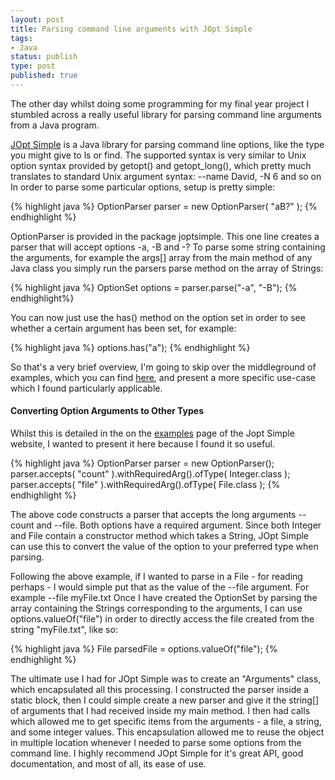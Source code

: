 ```yaml
--- 
layout: post
title: Parsing command line arguments with JOpt Simple 
tags: 
- Java
status: publish
type: post
published: true
--- 
```


The other day whilst doing some programming for my final year project I stumbled across a really useful library for parsing command line arguments from a Java program.

[JOpt Simple][1] is a Java library for parsing command line options, like the type you might give to ls or find. The supported syntax is very similar to Unix option syntax provided by getopt() and getopt_long(), which pretty much translates to standard Unix argument syntax: --name David, -N 6 and so on In order to parse some particular options, setup is pretty simple: 

{% highlight java %}
    OptionParser parser = new OptionParser( "aB?" );
{% endhighlight %}

OptionParser is provided in the package joptsimple. This one line creates a parser that will accept options -a, -B and -? To parse some string containing the arguments, for example the args[] array from the main method of any Java class you simply run the parsers parse method on the array of Strings: 

{% highlight java %}
		OptionSet options = parser.parse("-a", "-B"); 
{% endhighlight%}

You can now just use the has() method on the option set in order to see whether a certain argument has been set, for example: 

{% highlight java %}
		options.has("a"); 
{% endhighlight %}

So that's a very brief overview, I'm going to skip over the middleground of examples, which you can find [here][2], and present a more specific use-case which I found particularly applicable. 

#### Converting Option Arguments to Other Types 

Whilst this is detailed in the on the [examples][2] page of the Jopt Simple website, I wanted to present it here because I found it so useful. 

{% highlight java %}
		OptionParser parser = new OptionParser(); 
		parser.accepts( "count" ).withRequiredArg().ofType( Integer.class ); 
		parser.accepts( "file" ).withRequiredArg().ofType( File.class );
{% endhighlight %} 

The above code constructs a parser that accepts the long arguments --count and --file. Both options have a required argument. Since both Integer and File contain a constructor method which takes a String, JOpt Simple can use this to convert the value of the option to your preferred type when parsing. 

Following the above example, if I wanted to parse in a File - for reading perhaps - I would simple put that as the value of the --file argument. For example --file myFile.txt Once I have created the OptionSet by parsing the array containing the Strings corresponding to the arguments, I can use options.valueOf("file") in order to directly access the file created from the string "myFile.txt", like so: 

{% highlight java %}
		File parsedFile = options.valueOf("file");
{% endhighlight %}

The ultimate use I had for JOpt Simple was to create an "Arguments" class, which encapsulated all this processing. I constructed the parser inside a static block, then I could simple create a new parser and give it the string[] of arguments that I had received inside my main method. I then had calls which allowed me to get specific items from the arguments - a file, a string, and some integer values. This encapsulation allowed me to reuse the object in multiple location whenever I needed to parse some options from the command line. I highly recommend JOpt Simple for it's great API, good documentation, and most of all, its ease of use.

 [1]: http://jopt-simple.sourceforge.net
 [2]: http://jopt-simple.sourceforge.net/examples.html
